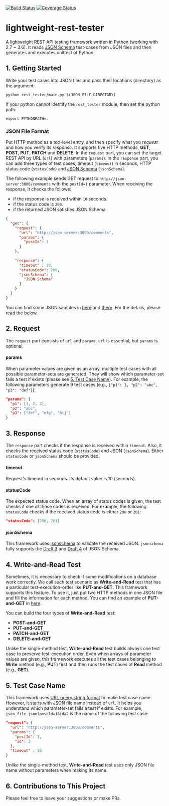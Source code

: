 [![Build Status](https://travis-ci.org/ridibooks/lightweight-rest-tester.svg?branch=master)](https://travis-ci.org/ridibooks/lightweight-rest-tester)
[![Coverage Status](https://coveralls.io/repos/github/ridibooks/lightweight-rest-tester/badge.svg?branch=HEAD)](https://coveralls.io/github/ridibooks/lightweight-rest-tester?branch=HEAD)

# lightweight-rest-tester
A lightweight REST API testing framework written in Python (working with 2.7 ~ 3.6). It reads [JSON Schema](http://json-schema.org) test-cases from JSON files and then generates and executes unittest of Python. 

## 1. Getting Started
Write your test cases into JSON files and pass their locations (directory) as the argument:
```
python rest_tester/main.py $(JSON_FILE_DIRECTORY)
```

If your python cannot identify the `rest_tester` module, then set the python path:
```
export PYTHONPATH=.
```

### JSON File Format
Put HTTP method as a top-level entry, and then specify what you *request* and how you verify its *response*. It supports five HTTP methods, **GET**, **POST**, **PUT**, **PATCH** and **DELETE**. In the `request` part, you can set the target REST API by URL (`url`) with parameters (`params`). In the `response` part, you can add three types of test cases, timeout (`timeout`) in seconds, HTTP status code (`statusCode`) and [JSON Schema](http://json-schema.org) (`jsonSchema`).

The following example sends GET request to `http://json-server:3000/comments` with the `postId=1` parameter. When receiving the response, it checks the follows:

- if the response is received within `10` seconds.
- if the status code is `200`.
- if the returned JSON satisfies JSON Schema

```json
{
  "get": {
    "request": {
      "url": "http://json-server:3000/comments",
      "params": {
        "postId": 1
      }
    },
    
    "response": {
      "timeout" : 10,
      "statusCode": 200,
      "jsonSchema": {
        "JSON Schema"
      }
    }
  }
}
```

You can find some JSON samples in [here](/samples) and [there](/test/function/resources). For the details, please read the below.

## 2. Request

The `request` part consists of `url` and `params`. `url` is essential, but `params` is optional.

#### params
When parameter values are given as an array, multiple test cases with all possible parameter-sets are generated. They will show which parameter-set fails a test if exists (please see [5. Test Case Name](#5-test-case-name)). For example, the following parameters generate 9 test cases (e.g., `{"p1": 1, "p2": "abc", "p3": "def"}`):
```json
"params": {
  "p1": [1, 2, 3],
  "p2": "abc",
  "p3": ["def", "efg", "hij"]
}
```

## 3. Response

The `response` part checks if the response is received within `timeout`. Also, it checks the received status code (`statusCode`) and JSON (`jsonSchema`). Either `statusCode` or `jsonSchema` should be provided.

#### timeout
Request's timeout in seconds. Its default value is 10 (seconds).

#### statusCode
The expected status code. When an array of status codes is given, the test checks if one of these codes is received. For example, the following `statusCode` checks if the received status code is either `200` or `201`:
```json
"statusCode": [200, 201]
```

#### jsonSchema
This framework uses [jsonschema](https://github.com/Julian/jsonschema) to validate the received JSON. `jsonschema` fully supports the [Draft 3](https://github.com/json-schema-org/JSON-Schema-Test-Suite) and [Draft 4](https://github.com/json-schema-org/JSON-Schema-Test-Suite) of JSON Schema.

## 4. Write-and-Read Test

Sometimes, it is necessary to check if some modifications on a database work correctly. We call such test scenario as **Write-and-Read** test that has a particular test-execution-order like **PUT-and-GET**. This framework supports this feature. To use it, just put two HTTP methods in one JSON file and fill the information for each method. You can find an example of **PUT-and-GET** in [here](https://github.com/ridibooks/lightweight-rest-tester/blob/dev/readme/init/test/function/resources/test_function_write_put.json).

You can build the four types of **Write-and-Read** test:

- **POST-and-GET**
- **PUT-and-GET**
- **PATCH-and-GET**
- **DELETE-and-GET**

Unlike the single-method test, **Write-and-Read** test builds always one test case to preserve test-execution order. Even when arrays of parameter values are given, this framework executes all the test cases belonging to **Write** method (e.g., **PUT**) first and then runs the test cases of **Read** method (e.g., **GET**).

## 5. Test Case Name

This framework uses [URL query string format](https://en.wikipedia.org/wiki/Query_string) to make test case name. However, it starts with JSON file name instead of `url`. It helps you understand which parameter-set fails a test if exists. For example, `json_file.json?postId=1&id=2` is the name of the following test case:

```json
"request": {
  "url": "http://json-server:3000/comments",
  "params": {
    "postId": 1,
    "id": 2
  },
  "timeout" : 10
}
```

Unlike the single-method test, **Write-and-Read** test uses only JSON file name without parameters when making its name.

## 6. Contributions to This Project

Please feel free to leave your suggestions or make PRs.
